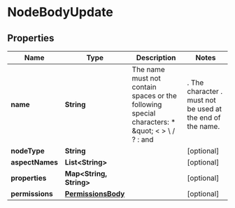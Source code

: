
# NodeBodyUpdate

## Properties
Name | Type | Description | Notes
------------ | ------------- | ------------- | -------------
**name** | **String** | The name must not contain spaces or the following special characters: * \&quot; &lt; &gt; \\ / ? : and |. The character . must not be used at the end of the name.  |  [optional]
**nodeType** | **String** |  |  [optional]
**aspectNames** | **List&lt;String&gt;** |  |  [optional]
**properties** | **Map&lt;String, String&gt;** |  |  [optional]
**permissions** | [**PermissionsBody**](PermissionsBody.md) |  |  [optional]



